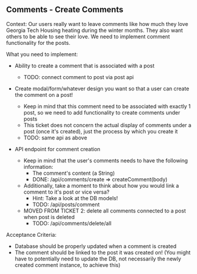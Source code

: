 ## Comments - Create Comments

Context: Our users really want to leave comments like how much they love Georgia Tech Housing heating during the winter months. They also want others to be able to see their love. We need to implement comment functionality for the posts.

What you need to implement:

- Ability to create a comment that is associated with a post
  - TODO: connect comment to post via post api
- Create modal/form/whatever design you want so that a user can create the comment on a post!

  - Keep in mind that this comment need to be associated with exactly 1 post, so we need to add functionality to create comments under posts
  - This ticket does not concern the actual display of comments under a post (once it's created), just the process by which you create it
  - TODO: same api as above

- API endpoint for comment creation
  - Keep in mind that the user's comments needs to have the following information:
    - The comment's content (a String)
    - DONE: /api/comments/create => createComment(body)
  - Additionally, take a moment to think about how you would link a comment to it's post or vice versa?
    - Hint: Take a look at the DB models!
    - TODO: /api/posts/comment
  - MOVED FROM TICKET 2: delete all comments connected to a post when post is deleted
    - TODO: /api/comments/delete/all

Acceptance Criteria:

- Database should be properly updated when a comment is created
- The comment should be linked to the post it was created on! (You might have to potentially need to update the DB, not necessarily the newly created comment instance, to achieve this)
